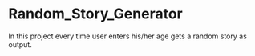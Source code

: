 # Random_Story_Generator
In this project every time user enters his/her age gets a random story as output.
